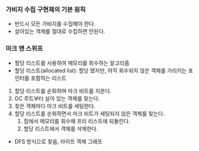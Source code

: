 ### 가비지 수집 구현체의 기본 원칙

- 반드시 모든 가비지를 수집해야 한다.
- 살아있는 객체를 절대로 수집하면 안된다.

### 마크 앤 스위프

- 할당 리스트를 사용하여 메모리를 회수하는 알고리즘
- 할당 리스트(allocated list): 할당 됐지만, 아직 회수되지 않은 객체를 가리키는 포인터를 포함하는 리스트
1. 할당 리스트를 순회하며 마크 비트를 지운다.
2. GC 루트부터 살아 있는 객체를 찾는다.
3. 찾은 객체마다 마크 비트를 세팅한다.
4. 할당 리스트를 순회하면서 마크 비트가 세팅되지 않은 객체를 찾는다.
    1. 힙에서 메모리를 회수해 프리 리스트에 되돌린다.
    2. 할당 리스트에서 객체를 삭제한다.
- DFS 방식으로 찾음, 라이프 객체 그래프